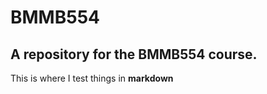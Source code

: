 # BMMB554
A repository for the BMMB554 course. 
------

This is where I test things in **markdown**
